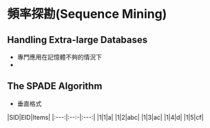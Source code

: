 # 頻率探勘(Sequence Mining)

## Handling Extra-large Databases
* 專門應用在記憶體不夠的情況下
* 

## The SPADE Algorithm
* 垂直格式

|SID|EID|Items|
|:---:|:--:-|:---:|
|1|1|a|
|1|2|abc|
|1|3|ac|
|1|4|d|
|1|5|cf|
